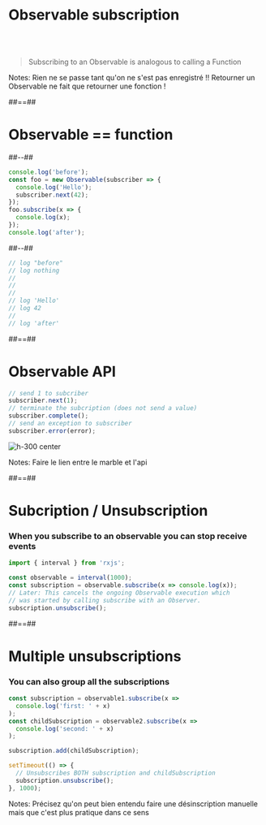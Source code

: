 # Observable subscription

<br><br>

> Subscribing to an Observable is analogous to calling a Function

Notes:
Rien ne se passe tant qu'on ne s'est pas enregistré !!
Retourner un Observable ne fait que retourner une fonction !

##==##

# Observable == function

<!-- .slide:  class="two-column-layout" -->

##--##

<!-- .slide: class="with-code consolas" -->

```javascript
console.log('before');
const foo = new Observable(subscriber => {
  console.log('Hello');
  subscriber.next(42);
});
foo.subscribe(x => {
  console.log(x);
});
console.log('after');
```

<!-- .element: class="big-code" -->

##--##

<!-- .slide: class="with-code consolas" -->

```javascript
// log "before"
// log nothing
//
//
//
// log 'Hello'
// log 42
//
// log 'after'
```

<!-- .element: class="big-code" -->

##==##

<!-- .slide: class="with-code consolas" -->

# Observable API

```javascript
// send 1 to subcriber
subscriber.next(1);
// terminate the subcription (does not send a value)
subscriber.complete();
// send an exception to subscriber
subscriber.error(error);
```

<!-- .element: class="big-code block" -->

![h-300 center](./assets/images/Stream-explanation.png)

Notes:
Faire le lien entre le marble et l'api

##==##

<!-- .slide: class="with-code consolas" -->

# Subcription / Unsubscription

### When you subscribe to an observable you can stop receive events

```javascript
import { interval } from 'rxjs';

const observable = interval(1000);
const subscription = observable.subscribe(x => console.log(x));
// Later: This cancels the ongoing Observable execution which
// was started by calling subscribe with an Observer.
subscription.unsubscribe();
```

<!-- .element: class="big-code" -->

##==##

<!-- .slide: class="with-code consolas" -->

# Multiple unsubscriptions

### You can also group all the subscriptions

```javascript
const subscription = observable1.subscribe(x =>
  console.log('first: ' + x)
);
const childSubscription = observable2.subscribe(x =>
  console.log('second: ' + x)
);

subscription.add(childSubscription);

setTimeout(() => {
  // Unsubscribes BOTH subscription and childSubscription
  subscription.unsubscribe();
}, 1000);
```

Notes:
Précisez qu'on peut bien entendu faire une désinscription manuelle mais que c'est plus pratique dans ce sens
